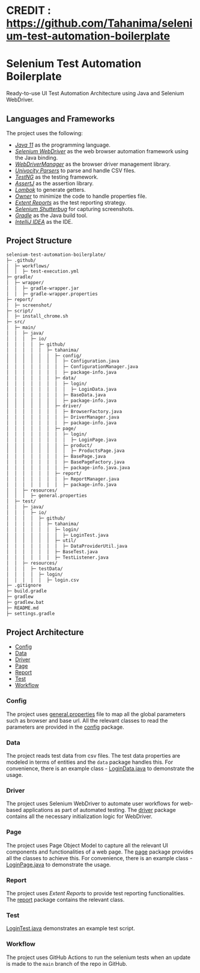 # CREDIT : https://github.com/Tahanima/selenium-test-automation-boilerplate

# Selenium Test Automation Boilerplate

Ready-to-use UI Test Automation Architecture using Java and Selenium WebDriver.

## Languages and Frameworks

The project uses the following:
- *[Java 11](https://openjdk.java.net/projects/jdk/11/)* as the programming language.
- *[Selenium WebDriver](https://www.selenium.dev/)* as the web browser automation framework using the Java binding.
- *[WebDriverManager](https://bonigarcia.dev/webdrivermanager/)* as the browser driver management library.
- *[Univocity Parsers](https://www.univocity.com/pages/univocity_parsers_tutorial)* to parse and handle CSV files.
- *[TestNG](https://testng.org/doc/)* as the testing framework.
- *[AssertJ](https://assertj.github.io/doc/)* as the assertion library.
- *[Lombok](https://projectlombok.org/)* to generate getters.
- *[Owner](http://owner.aeonbits.org/)* to minimize the code to handle properties file.
- *[Extent Reports](https://www.extentreports.com/)* as the test reporting strategy.
- *[Selenium Shutterbug](https://github.com/assertthat/selenium-shutterbug)* for capturing screenshots.
- *[Gradle](https://gradle.org/)* as the Java build tool.
- *[IntelliJ IDEA](https://www.jetbrains.com/idea/)* as the IDE.

## Project Structure
```bash
selenium-test-automation-boilerplate/
├─ .github/
│  ├─ workflows/
│  │  ├─ test-execution.yml
├─ gradle/
│  ├─ wrapper/
│  │  ├─ gradle-wrapper.jar
│  │  ├─ gradle-wrapper.properties
├─ report/
│  ├─ screenshot/
├─ script/
│  ├─ install_chrome.sh
├─ src/
│  ├─ main/
│  │  ├─ java/
│  │  │  ├─ io/
│  │  │  │  ├─ github/
│  │  │  │  │  ├─ tahanima/
│  │  │  │  │  │  ├─ config/
│  │  │  │  │  │  │  ├─ Configuration.java
│  │  │  │  │  │  │  ├─ ConfigurationManager.java
│  │  │  │  │  │  │  ├─ package-info.java
│  │  │  │  │  │  ├─ data/
│  │  │  │  │  │  │  ├─ login/
│  │  │  │  │  │  │  │  ├─ LoginData.java
│  │  │  │  │  │  │  ├─ BaseData.java
│  │  │  │  │  │  │  ├─ package-info.java
│  │  │  │  │  │  ├─ driver/
│  │  │  │  │  │  │  ├─ BrowserFactory.java
│  │  │  │  │  │  │  ├─ DriverManager.java
│  │  │  │  │  │  │  ├─ package-info.java
│  │  │  │  │  │  ├─ page/
│  │  │  │  │  │  │  ├─ login/
│  │  │  │  │  │  │  │  ├─ LoginPage.java
│  │  │  │  │  │  │  ├─ product/
│  │  │  │  │  │  │  │  ├─ ProductsPage.java
│  │  │  │  │  │  │  ├─ BasePage.java
│  │  │  │  │  │  │  ├─ BasePageFactory.java
│  │  │  │  │  │  │  ├─ package-info.java.java
│  │  │  │  │  │  ├─ report/
│  │  │  │  │  │  │  ├─ ReportManager.java
│  │  │  │  │  │  │  ├─ package-info.java
│  │  ├─ resources/
│  │  │  ├─ general.properties
│  ├─ test/
│  │  ├─ java/
│  │  │  ├─ io/
│  │  │  │  ├─ github/
│  │  │  │  │  ├─ tahanima/
│  │  │  │  │  │  ├─ login/
│  │  │  │  │  │  │  ├─ LoginTest.java
│  │  │  │  │  │  ├─ util/
│  │  │  │  │  │  │  ├─ DataProviderUtil.java
│  │  │  │  │  │  ├─ BaseTest.java
│  │  │  │  │  │  ├─ TestListener.java
│  │  ├─ resources/
│  │  │  ├─ testData/
│  │  │  │  ├─ login/
│  │  │  │  │  ├─ login.csv
├─ .gitignore
├─ build.gradle
├─ gradlew
├─ gradlew.bat
├─ README.md
├─ settings.gradle
```
## Project Architecture
- [Config](#config)
- [Data](#data)
- [Driver](#driver)
- [Page](#page)
- [Report](#report)
- [Test](#test)
- [Workflow](#workflow)

### Config
The project uses [general.properties](src/main/resources/general.properties) file to map all the global parameters such as browser and base url. All the relevant classes to read the parameters are provided in the [config](src/main/java/io/github/tahanima/config) package.

### Data
The project reads test data from csv files. The test data properties are modeled in terms of entities and the `data` package handles this. For convenience, there is an example class - [LoginData.java](src/main/java/io/github/tahanima/data/login/LoginData.java) to demonstrate the usage. 

### Driver
The project uses Selenium WebDriver to automate user workflows for web-based applications as part of automated testing. The [driver](src/main/java/io/github/tahanima/driver) package contains all the necessary initialization logic for WebDriver.

### Page
The project uses Page Object Model to capture all the relevant UI components and functionalities of a web page. The [page](src/main/java/io/github/tahanima/page) package provides all the classes to achieve this. For convenience, there is an example class - [LoginPage.java](src/main/java/io/github/tahanima/page/login/LoginPage.java) to demonstrate the usage.

### Report
The project uses *Extent Reports* to provide test reporting functionalities. The [report](src/main/java/io/github/tahanima/report) package contains the relevant class.

### Test
[LoginTest.java](src/test/java/io/github/tahanima/login/LoginTest.java) demonstrates an example test script.

### Workflow
The project uses GitHub Actions to run the selenium tests when an update is made to the `main` branch of the repo in GitHub. 
